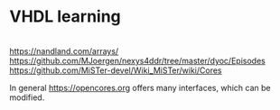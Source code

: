 # VHDL learning # 
<br> https://nandland.com/arrays/
<br> https://github.com/MJoergen/nexys4ddr/tree/master/dyoc/Episodes
<br> https://github.com/MiSTer-devel/Wiki_MiSTer/wiki/Cores

In general https://opencores.org offers many interfaces, which can be modified.
